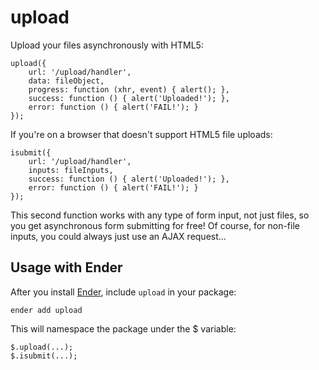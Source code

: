 upload
======

Upload your files asynchronously with HTML5:

    upload({
        url: '/upload/handler',
        data: fileObject,
        progress: function (xhr, event) { alert(); },
        success: function () { alert('Uploaded!'); },
        error: function () { alert('FAIL!'); }
    });

If you're on a browser that doesn't support HTML5 file uploads:

    isubmit({
        url: '/upload/handler',
        inputs: fileInputs,
        success: function () { alert('Uploaded!'); },
        error: function () { alert('FAIL!'); }
    });
    
This second function works with any type of form input, not just files, so you
get asynchronous form submitting for free! Of course, for non-file inputs, you
could always just use an AJAX request...

Usage with Ender
----------------
After you install [Ender](http://ender.no.de), include `upload` in your package:

    ender add upload

This will namespace the package under the $ variable:

    $.upload(...);
    $.isubmit(...);